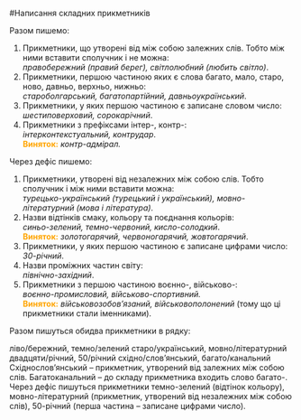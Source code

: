 #Написання складних прикметникiв

<span class="p1">Разом пишемо:</span>

1. Прикметники, що утворенi вiд мiж собою залежних слiв. Тобто мiж ними вставити сполучник i не можна:<br><i>правобережний (правий берег), свiтлолюбний (любить свiтло)</i>.
2. Прикметники, першою частиною яких є слова багато, мало, старо, ново, давньо, верхньо, нижньо:<br><i>староболгарський, багатопартiйний, давньоукраїнський</i>.
3. Прикметники, у яких першою частиною є записане словом число:<br><i>шестиповерховий, сорокарiчний</i>.
4. Прикметники з префiксами <span class="p1">iнтер-</span>, <span class="p1">контр-</span>:<br><i>iнтерконтекстуальний, контрудар</i>.<br>
<font color="orange"><b>Виняток:</b></font> <i>контр-адмiрал.</i>


<span class="p1">Через дефiс пишемо:</span>

1. Прикметники, утворенi вiд незалежних мiж собою слiв. Тобто сполучник <span class="p1">i</span> мiж ними вставити можна:<br><i>турецько-український
(турецький i український), мовно-лiтературний (мова i лiтература)</i>.
2. Назви вiдтiнкiв смаку, кольору та поєднання кольорiв:<br><i>синьо-зелений, темно-червоний, кисло-солодкий</i>.<br>
<font color="orange"><b>Виняток:</b></font> <i>золотогарячий, червоногарячий, жовтогарячий</i>.
3. Прикметники, у яких першою частиною є записане цифрами число:<br><i>30-рiчний</i>.
4. Назви промiжних частин свiту:<br><i>пiвнiчно-захiдний</i>.
5. Прикметники з першою частиною <span class="p1">воєнно-</span>, <span class="p1">вiйськово-</span>:<br><i>воєнно-промисловий, вiйськово-спортивний.</i><br>
<font color="orange"><b>Виняток:</b></font> <i>вiйськовозобов’язаний, вiйськовополонений</i> (тому що цi прикметники стали iменниками).


<quiz> 
    <question>
       <p> Разом пишуться обидва прикметники в рядку: </p>
           <answer> ліво/бережний, темно/зелений </answer>
           <answer> старо/український, мовно/літературний </answer>
           <answer> двадцяти/річний, 50/річний </answer>
           <answer correct> східно/слов’янський, багато/канальний </answer>
      <explanation>
Східнослов’янський – прикметник, утворений від залежних між собою слів. Багатоканальний – до складу прикметника входить слово <span class="p1">багато-</span>. <br>
Через дефіс пишуться прикметники темно-зелений (відтінок кольору), мовно-літературний (прикметник, утворений від незалежних між собою слів), 50-річний (перша частина – записане цифрами число).
 </explanation>
    </question>
</quiz> 

